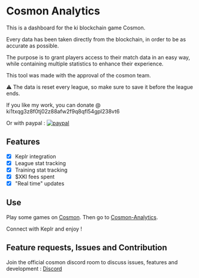 # Cosmon Analytics

This is a dashboard for the ki blockchain game Cosmon. 

Every data has been taken directly from the blockchain, in order to be as accurate as possible.

The purpose is to grant players access to their match data in an easy way, while containing multiple statistics to enhance their experience.

This tool was made with the approval of the cosmon team.

:warning: The data is reset every league, so make sure to save it before the league ends.

If you like my work, you can donate @ ki1txqg3z8f0tj02z88afw2f9q8qfl54gpl238vt6

Or with paypal : [![paypal](https://www.paypalobjects.com/en_US/i/btn/btn_donateCC_LG.gif)](https://www.paypal.me/jcmehr)

## Features
- [x] Keplr integration
- [x] League stat tracking 
- [x] Training stat tracking
- [x] $XKI fees spent
- [x] "Real time" updates

## Use
Play some games on [Cosmon](https://cosmon.ki/arena/).
Then go to [Cosmon-Analytics](https://cosmon-analytics.herokuapp.com/).

Connect with Keplr and enjoy !

## Feature requests, Issues and Contribution
Join the official cosmon discord room to discuss issues, features and development : [Discord](http://discord.gg/CAvjMPbgBk)
